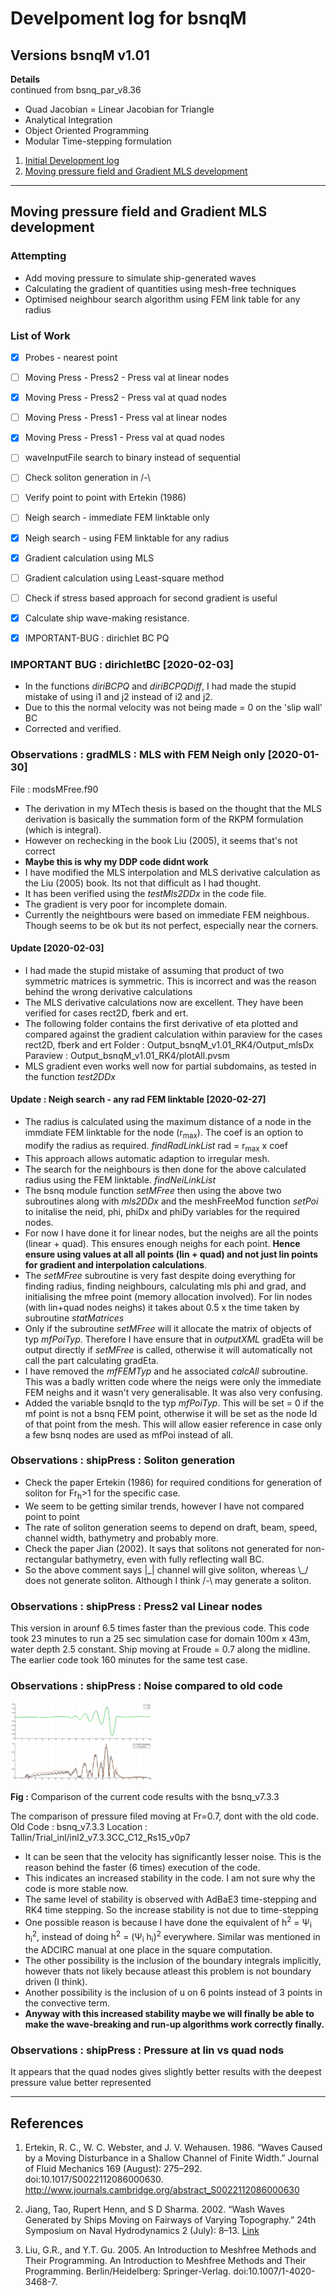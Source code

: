 # Develpoment log for bsnqM

## Versions bsnqM v1.01

**Details**  
continued from bsnq\_par\_v8.36

- Quad Jacobian = Linear Jacobian for Triangle
- Analytical Integration
- Object Oriented Programming
- Modular Time-stepping formulation
  
1. [Initial Development log](./log_bsnqM_v0001.md)
1. [Moving pressure field and Gradient MLS development](#log_bsnqM_v0002)

-----------------------------------------------

<a name = 'log_bsnqM_v0002' />

## Moving pressure field and Gradient MLS development

### Attempting
- Add moving pressure to simulate ship-generated waves
- Calculating the gradient of quantities using mesh-free techniques
- Optimised neighbour search algorithm using FEM link table for any radius

### List of Work
- [x] Probes - nearest point
- [ ] Moving Press - Press2 - Press val at linear nodes
- [x] Moving Press - Press2 - Press val at quad nodes
- [ ] Moving Press - Press1 - Press val at linear nodes
- [x] Moving Press - Press1 - Press val at quad nodes
- [ ] waveInputFile search to binary instead of sequential
- [ ] Check soliton generation in /-\\
- [ ] Verify point to point with Ertekin (1986)
- [ ] Neigh search - immediate FEM linktable only
- [x] Neigh search - using FEM linktable for any radius
- [x] Gradient calculation using MLS
- [ ] Gradient calculation using Least-square method
- [ ] Check if stress based approach for second gradient is useful
- [x] Calculate ship wave-making resistance.
- [x] IMPORTANT-BUG : dirichlet BC PQ


### IMPORTANT BUG : dirichletBC [2020-02-03]
- In the functions _diriBCPQ_ and _diriBCPQDiff_, I had made the stupid mistake of using i1 and j2 instead of i2 and j2. 
- Due to this the normal velocity was not being made = 0 on the 'slip wall' BC
- Corrected and verified.


### Observations : gradMLS : MLS with FEM Neigh only [2020-01-30]
File : modsMFree.f90
- The derivation in my MTech thesis is based on the thought that the MLS derivation is basically the summation form of the RKPM formulation (which is integral).
- However on rechecking in the book Liu (2005), it seems that's not correct
- **Maybe this is why my DDP code didnt work**
- I have modified the MLS interpolation and MLS derivative calculation as the Liu (2005) book. Its not that difficult as I had thought. 
- It has been verified using the _testMls2DDx_ in the code file.
- The gradient is very poor for incomplete domain.
- Currently the neightbours were based on immediate FEM neighbous. Though seems to be ok but its not perfect, especially near the corners.


#### Update [2020-02-03]
- I had made the stupid mistake of assuming that product of two symmetric matrices is symmetric. This is incorrect and was the reason behind the wrong derivative calculations
- The MLS derivative calculations now are excellent. They have been verified for cases rect2D, fberk and ert. 
- The following folder contains the first derivative of eta plotted and compared against the gradient calculation within paraview for the cases rect2D, fberk and ert
Folder : Output_bsnqM_v1.01_RK4/Output_mlsDx
Paraview : Output_bsnqM_v1.01_RK4/plotAll.pvsm
- MLS gradient even works well now for partial subdomains, as tested in the function _test2DDx_


#### Update : Neigh search - any rad FEM linktable [2020-02-27]
- The radius is calculated using the maximum distance of a node in the immdiate FEM linktable for the node (r<sub>max</sub>). The coef is an option to modify the radius as required. _findRadLinkList_
	rad = r<sub>max</sub> x coef
- This approach allows automatic adaption to irregular mesh.
- The search for the neighbours is then done for the above calculated radius using the FEM linktable. _findNeiLinkList_
- The bsnq module function _setMFree_ then using the above two subroutines along with _mls2DDx_ and the meshFreeMod function _setPoi_ to initalise the neid, phi, phiDx and phiDy variables for the required nodes.
- For now I have done it for linear nodes, but the neighs are all the points (linear + quad). This ensures enough neighs for each point. **Hence ensure using values at all all points (lin + quad) and not just lin points for gradient and interpolation calculations**.
- The _setMFree_ subroutine is very fast despite doing everything for finding radius, finding neighbours, calculating mls phi and grad, and initialising the mfree point (memory allocation involved). For lin nodes (with lin+quad nodes neighs) it takes about 0.5 x the time taken by subroutine _statMatrices_
- Only if the subroutine _setMFree_ will it allocate the matrix of objects of typ _mfPoiTyp_. Therefore I have ensure that in _outputXML_ gradEta will be output directly if _setMFree_ is called, otherwise it will automatically not call the part calculating gradEta.
- I have removed the _mfFEMTyp_ and he associated _calcAll_ subroutine. This was a badly written code where the neigs were only the immediate FEM neighs and it wasn't very generalisable. It was also very confusing. 
- Added the variable bsnqId to the typ _mfPoiTyp_. This will be set = 0 if the mf point is not a bsnq FEM point, otherwise it will be set as the node Id of that point from the mesh. This will allow easier reference in case only a few bsnq nodes are used as mfPoi instead of all.


### Observations : shipPress : Soliton generation
- Check the paper Ertekin (1986) for required conditions for generation of soliton for Fr<sub>h</sub>>1 for the specific case.
- We seem to be getting similar trends, however I have not compared point to point
- The rate of soliton generation seems to depend on draft, beam, speed, channel width, bathymetry and probably more.
- Check the paper Jian (2002). It says that solitons not generated for non-rectangular bathymetry, even with fully reflecting wall BC.
- So the above comment says |\_| channel will give soliton, whereas \\\_/ does not generate soliton. Although I think /-\\ may generate a soliton.


### Observations : shipPress : Press2 val Linear nodes
This version in arounf 6.5 times faster than the previous code. This code took 23 minutes to run a 25 sec simulation case for domain 100m x 43m, water depth 2.5 constant. Ship moving at Froude = 0.7 along the midline. The earlier code took 160 minutes for the same test case.

### Observations : shipPress : Noise compared to old code
<p align="centre"> <img width='45%' src="./CmpWith_inl2_v7p3p3.png">  

**Fig :** Comparison of the current code results with the bsnq_v7.3.3
</p>
The comparison of pressure filed moving at Fr=0.7, dont with the old code.  
Old Code : bsnq_v7.3.3  
Location : Tallin/Trial_inl/inl2_v7.3.3CC_C12_Rs15_v0p7  

- It can be seen that the velocity has significantly lesser noise. This is the reason behind the faster (6 times) execution of the code.
- This indicates an increased stability in the code. I am not sure why the code is more stable now. 
- The same level of stability is observed with AdBaE3 time-stepping and RK4 time stepping. So the increase stability is not due to time-stepping
- One possible reason is because I have done the equivalent of h<sup>2</sup> = &Psi;<sub>i</sub> h<sub>i</sub><sup>2</sup>, instead of doing h<sup>2</sup> = (&Psi;<sub>i</sub> h<sub>i</sub>)<sup>2</sup> everywhere. Similar was mentioned in the ADCIRC manual at one place in the square computation.
- The other possibility is the inclusion of the boundary integrals implicitly, however thats not likely because atleast this problem is not boundary driven (I think).
- Another possibility is the inclusion of u on 6 points instead of 3 points in the convective term.
- **Anyway with this increased stability maybe we will finally be able to make the wave-breaking and run-up algorithms work correctly finally.**


### Observations : shipPress : Pressure at lin vs quad nods
It appears that the quad nodes gives slightly better results with the deepest pressure value better represented

-----------------------------------------------

## References
1. Ertekin, R. C., W. C. Webster, and J. V. Wehausen. 1986. “Waves Caused by a Moving Disturbance in a Shallow Channel of Finite Width.” Journal of Fluid Mechanics 169 (August): 275–292. doi:10.1017/S0022112086000630. <http://www.journals.cambridge.org/abstract_S0022112086000630>

1. Jiang, Tao, Rupert Henn, and S D Sharma. 2002. “Wash Waves Generated by Ships Moving on Fairways of Varying Topography.” 24th Symposium on Naval Hydrodynamics 2 (July): 8–13. [Link](https://www.dst-org.de/wp-content/uploads/2016/01/Jiang-Henn-Prof.-Sharma-Wash-Waves-Generated-by-Ships-Moving-on-Fairways-of-Varying-Topography.pdf)

1. Liu, G.R., and Y.T. Gu. 2005. An Introduction to Meshfree Methods and Their Programming. An Introduction to Meshfree Methods and Their Programming. Berlin/Heidelberg: Springer-Verlag. doi:10.1007/1-4020-3468-7.